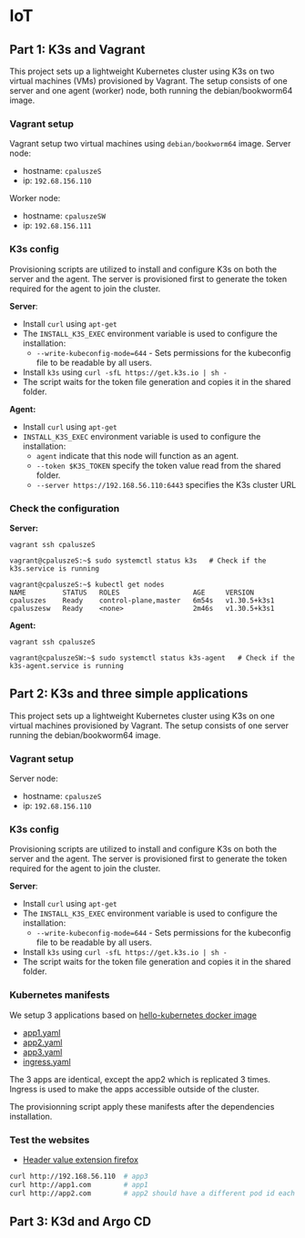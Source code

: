 # IoT

## Part 1: K3s and Vagrant
This project sets up a lightweight Kubernetes cluster using K3s on two virtual machines (VMs) provisioned by Vagrant. The setup consists of one server and one agent (worker) node, both running the debian/bookworm64 image.

### Vagrant setup
Vagrant setup two virtual machines using `debian/bookworm64` image.
Server node:
- hostname: `cpaluszeS`
- ip: `192.68.156.110`

Worker node:
- hostname: `cpaluszeSW`
- ip: `192.68.156.111`

### K3s config
Provisioning scripts are utilized to install and configure K3s on both the server and the agent. The server is provisioned first to generate the token required for the agent to join the cluster.

**Server**:
- Install `curl` using `apt-get`
- The `INSTALL_K3S_EXEC` environment variable is used to configure the installation:
    - `--write-kubeconfig-mode=644` - Sets permissions for the kubeconfig file to be readable by all users.
- Install `k3s` using `curl -sfL https://get.k3s.io | sh -`
- The script waits for the token file generation and copies it in the shared folder.

**Agent:**
- Install `curl` using `apt-get`
- `INSTALL_K3S_EXEC` environment variable is used to configure the installation:
    - `agent` indicate that this node will function as an agent.
    - `--token $K3S_TOKEN` specify the token value read from the shared folder.
    - `--server https://192.168.56.110:6443` specifies the K3s cluster URL

### Check the configuration
**Server:**
```
vagrant ssh cpaluszeS

vagrant@cpaluszeS:~$ sudo systemctl status k3s   # Check if the k3s.service is running

vagrant@cpaluszeS:~$ kubectl get nodes
NAME         STATUS   ROLES                  AGE     VERSION
cpaluszes    Ready    control-plane,master   6m54s   v1.30.5+k3s1
cpaluszesw   Ready    <none>                 2m46s   v1.30.5+k3s1
```
**Agent:**
```
vagrant ssh cpaluszeS

vagrant@cpaluszeSW:~$ sudo systemctl status k3s-agent   # Check if the k3s-agent.service is running
```

## Part 2: K3s and three simple applications
This project sets up a lightweight Kubernetes cluster using K3s on one virtual machines provisioned by Vagrant. The setup consists of one server running the debian/bookworm64 image.

### Vagrant setup
Server node:
- hostname: `cpaluszeS`
- ip: `192.68.156.110`

### K3s config
Provisioning scripts are utilized to install and configure K3s on both the server and the agent. The server is provisioned first to generate the token required for the agent to join the cluster.

**Server**:
- Install `curl` using `apt-get`
- The `INSTALL_K3S_EXEC` environment variable is used to configure the installation:
    - `--write-kubeconfig-mode=644` - Sets permissions for the kubeconfig file to be readable by all users.
- Install `k3s` using `curl -sfL https://get.k3s.io | sh -`
- The script waits for the token file generation and copies it in the shared folder.

### Kubernetes manifests
We setup 3 applications based on [hello-kubernetes docker image](https://github.com/paulbouwer/hello-kubernetes)

- [app1.yaml](./p2/app1.yaml)
- [app2.yaml](./p2/app2.yaml)
- [app3.yaml](./p2/app3.yaml)
- [ingress.yaml](./p2/ingress.yaml)

The 3 apps are identical, except the app2 which is replicated 3 times.
Ingress is used to make the apps accessible outside of the cluster.

The provisionning script apply these manifests after the dependencies installation.

### Test the websites
- [Header value extension firefox](https://addons.mozilla.org/fr/firefox/addon/modify-header-value/)

```sh
curl http://192.168.56.110  # app3
curl http://app1.com        # app1
curl http://app2.com        # app2 should have a different pod id each time
```

## Part 3: K3d and Argo CD




